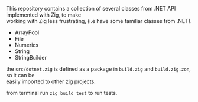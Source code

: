 This repository contains a collection of several classes from .NET API implemented with Zig, to make  
working with Zig less frustrating, (i.e have some familiar classes from .NET).   

- ArrayPool
- File
- Numerics
- String
- StringBuilder

the `src/dotnet.zig` is defined as a package in `build.zig` and `build.zig.zon`, so it can be   
easily imported to other zig projects.   

from terminal run `zig build test` to run tests.  

